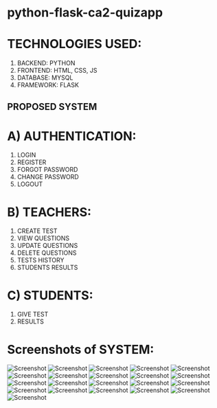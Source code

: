 # python-flask-ca2-quizapp

# TECHNOLOGIES USED:
1)	BACKEND: PYTHON
2)	FRONTEND: HTML, CSS, JS
3)	DATABASE: MYSQL
4)	FRAMEWORK: FLASK

## PROPOSED SYSTEM
# A)	AUTHENTICATION:
1)	LOGIN
2)	REGISTER
3)	FORGOT PASSWORD
4)	CHANGE PASSWORD
5)	LOGOUT

# B)	TEACHERS:
1)	CREATE TEST
2)	VIEW QUESTIONS
3)	UPDATE QUESTIONS
4)	DELETE QUESTIONS
5)	TESTS HISTORY
6)	STUDENTS RESULTS

# C)	STUDENTS:
1)	GIVE TEST
2)	RESULTS


# Screenshots of SYSTEM:
![Screenshot](https://raw.github.com/narender-rk10/python-flask-ca2-quizapp/main/SCREENSHOTS/image3.png)
![Screenshot](https://raw.github.com/narender-rk10/python-flask-ca2-quizapp/main/SCREENSHOTS/image4.png)
![Screenshot](https://raw.github.com/narender-rk10/python-flask-ca2-quizapp/main/SCREENSHOTS/image5.png)
![Screenshot](https://raw.github.com/narender-rk10/python-flask-ca2-quizapp/main/SCREENSHOTS/image6.png)
![Screenshot](https://raw.github.com/narender-rk10/python-flask-ca2-quizapp/main/SCREENSHOTS/image7.png)
![Screenshot](https://raw.github.com/narender-rk10/python-flask-ca2-quizapp/main/SCREENSHOTS/image8.png)
![Screenshot](https://raw.github.com/narender-rk10/python-flask-ca2-quizapp/main/SCREENSHOTS/image9.png)
![Screenshot](https://raw.github.com/narender-rk10/python-flask-ca2-quizapp/main/SCREENSHOTS/image10.png)
![Screenshot](https://raw.github.com/narender-rk10/python-flask-ca2-quizapp/main/SCREENSHOTS/image11.png)
![Screenshot](https://raw.github.com/narender-rk10/python-flask-ca2-quizapp/main/SCREENSHOTS/image12.png)
![Screenshot](https://raw.github.com/narender-rk10/python-flask-ca2-quizapp/main/SCREENSHOTS/image13.png)
![Screenshot](https://raw.github.com/narender-rk10/python-flask-ca2-quizapp/main/SCREENSHOTS/image14.png)
![Screenshot](https://raw.github.com/narender-rk10/python-flask-ca2-quizapp/main/SCREENSHOTS/image15.png)
![Screenshot](https://raw.github.com/narender-rk10/python-flask-ca2-quizapp/main/SCREENSHOTS/image16.png)
![Screenshot](https://raw.github.com/narender-rk10/python-flask-ca2-quizapp/main/SCREENSHOTS/image17.png)
![Screenshot](https://raw.github.com/narender-rk10/python-flask-ca2-quizapp/main/SCREENSHOTS/image18.png)
![Screenshot](https://raw.github.com/narender-rk10/python-flask-ca2-quizapp/main/SCREENSHOTS/image19.png)
![Screenshot](https://raw.github.com/narender-rk10/python-flask-ca2-quizapp/main/SCREENSHOTS/image20.png)
![Screenshot](https://raw.github.com/narender-rk10/python-flask-ca2-quizapp/main/SCREENSHOTS/image21.png)
![Screenshot](https://raw.github.com/narender-rk10/python-flask-ca2-quizapp/main/SCREENSHOTS/image22.png)
![Screenshot](https://raw.github.com/narender-rk10/python-flask-ca2-quizapp/main/SCREENSHOTS/image23.png)

